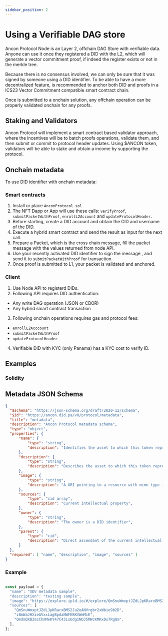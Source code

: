 ```yaml
---
sidebar_position: 2
---
```


# Using a Verifiable DAG store

Ancon Protocol Node is an Layer 2, offchain DAG Store with verifiable data. Anyone can use it once they registered a DID with the L2, which will generate a vector commitment proof, if indeed the register exists or not in the merkle tree.

Because there is no consensus involved, we can only be sure that it was signed by someone using a DID identifier. To be able to have a more decentralized feature, is recommended to anchor both DID and proofs in a ICS23 Vector Commitment compatible smart contract chain.

Once is submitted to a onchain solution, any offchain operation can be properly validated onchain for any proofs.

## Staking and Validators

Ancon Protocol will implement a smart contract based validator approach, where the incentives will be to batch proofs operations, validate them, and then submit or commit to protocol header updates. Using $ANCON token, validators will be able to stake and obtain a income by supporting the protocol.

## Onchain metadata

To use DID identifier with onchain metadata:

### Smart contracts

1. Install or place `AnconProtocol.sol`
2. The NFT Dapp or App will use these calls: `verifyProof`, `submitPacketWithProof`, `enrollL2Account` and `updateProtocolHeader`.
3. Before starting, create a DID account and obtain the CID and username of the DID.
4. Execute a hybrid smart contract and send the result as input for the next call.
5. Prepare a Packet, which is the cross chain message, fill the packet message with the values returned from node API.
6. Use your recently activated DID identifier to sign the message , and send it to  `submitPacketWithProof` for transaction.
7. Once proof is submitted to L1, your packet is validated and anchored.

### Client

1. Use Node API to registerd DIDs.
2. Following API requires DID authentication:
- Any write DAG operation (JSON or CBOR)
- Any hybrid smart contract transaction
3. Following onchain operations requires gas and protocol fees:
- `enrollL2Acccount`
- `submitPacketWithProof`
- `updateProtocolHeader`
4. Verifiable DID with KYC (only Panama) has a KYC cost to verify ID.


## Examples

### Solidity


## Metadata JSON Schema

```json
{
  "$schema": "https://json-schema.org/draft/2020-12/schema",
  "$id": "https://ancon.did.pa/v0/protocol/metadata",
  "title": "metadata",
  "description": "Ancon Protocol metadata schema",
  "type": "object",
  "properties": {
      "name": {
          "type": "string",
          "description": "Identifies the asset to which this token represents",
      },
      "description": {
          "type": "string",
          "description": "Describes the asset to which this token represents",
      },
      "image": {
          "type": "string",
          "description": "A URI pointing to a resource with mime type image/* representing the asset to which this token represents.",
      },
      "sources": {
          "type": "cid array",
          "description": "Current intellectual property",
      },
      "owner": {
          "type": "string",
          "description": "The owner is a DID identifier",
      },
      "parent": {
          "type": "cid",
          "description": "Direct ascendant of the current intellectual property",
      }
  },
  "required": [ "name", "description", "image", "sources" ]
}
```

### Example

```JavaScript

const payload = {
  "name": "XDV metadata sample",
  "description": "testing sample",
  "image": "https://explore.ipld.io/#/explore/QmSnuWmxptJZdLJpKRarxBMS2Ju2oANVrgbr2xWbie9b2D",
  "sources": [
    "QmSnuWmxptJZdLJpKRarxBMS2Ju2oANVrgbr2xWbie9b2D",
    "z8mWaJHXieAVxxLagBpdaNWFEBKVWmMiE",
    "QmdmQXB2mzChmMeKY47C43LxUdg1NDJ5MWcKMKxDu7RgQm",
  ],
};


```
